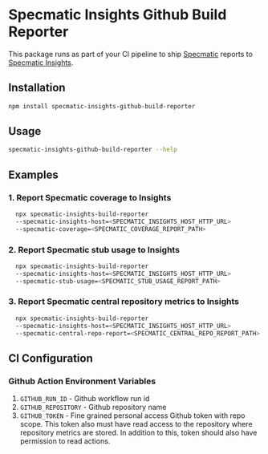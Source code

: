 # Specmatic Insights Github Build Reporter

This package runs as part of your CI pipeline to ship [Specmatic](https://specmatic.in/) reports to [Specmatic Insights](https://insights.specmatic.in/).

## Installation

```bash
npm install specmatic-insights-github-build-reporter
```

## Usage

```bash
specmatic-insights-github-build-reporter --help
```

## Examples

### 1. Report Specmatic coverage to Insights

```bash
  npx specmatic-insights-build-reporter
  --specmatic-insights-host=<SPECMATIC_INSIGHTS_HOST_HTTP_URL>
  --specmatic-coverage=<SPECMATIC_COVERAGE_REPORT_PATH>
```

### 2. Report Specmatic stub usage to Insights

```bash
  npx specmatic-insights-build-reporter
  --specmatic-insights-host=<SPECMATIC_INSIGHTS_HOST_HTTP_URL>
  --specmatic-stub-usage=<SPECMATIC_STUB_USAGE_REPORT_PATH>
```

### 3. Report Specmatic central repository metrics to Insights

```bash
  npx specmatic-insights-build-reporter
  --specmatic-insights-host=<SPECMATIC_INSIGHTS_HOST_HTTP_URL>
  --specmatic-central-repo-report=<SPECMATIC_CENTRAL_REPO_REPORT_PATH>
```

## CI Configuration

### Github Action Environment Variables

1. `GITHUB_RUN_ID` - Github workflow run id
2. `GITHUB_REPOSITORY` - Github repository name
3. `GITHUB_TOKEN` - Fine grained personal access Github token with repo scope. This token also must have read access to the repository where repository metrics are stored. In addition to this, token should also have permission to read actions.

